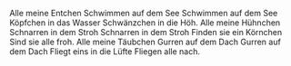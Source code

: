 Alle meine Entchen
Schwimmen auf dem See
Schwimmen auf dem See
Köpfchen in das Wasser
Schwänzchen in die Höh.
Alle meine Hühnchen
Schnarren in dem Stroh
Schnarren in dem Stroh
Finden sie ein Körnchen
Sind sie alle froh.
Alle meine Täubchen
Gurren auf dem Dach
Gurren auf dem Dach
Fliegt eins in die Lüfte
Fliegen alle nach.
